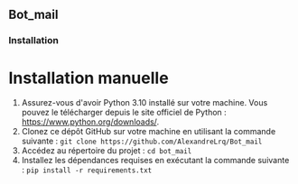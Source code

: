 ## Bot_mail

### Installation

# Installation manuelle

1. Assurez-vous d'avoir Python 3.10 installé sur votre machine. Vous pouvez le télécharger depuis le site officiel de Python : https://www.python.org/downloads/.
2. Clonez ce dépôt GitHub sur votre machine en utilisant la commande suivante : ``git clone https://github.com/AlexandreLrq/Bot_mail``
3. Accédez au répertoire du projet : ``cd bot_mail``
4. Installez les dépendances requises en exécutant la commande suivante : ``pip install -r requirements.txt``


